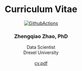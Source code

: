 <div align="center">

# **Curriculum Vitae**

<div align="center">
  <a href="https://github.com/z2e2/cv">
    <img alt="GithubActions" src="https://github.com/z2e2/cv/workflows/build_cv/badge.svg" />
  </a>
</div>

### Zhengqiao Zhao, PhD<br/>
Data Scientist<br/>
Drexel University<br/><br/>
[cv.pdf](https://z2e2.github.io/cv/)


</div>
